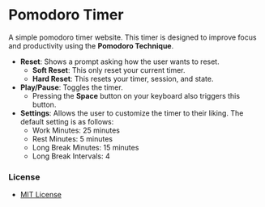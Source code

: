 # Pomodoro Timer

A simple pomodoro timer website. This timer is designed to improve focus and productivity using the **Pomodoro Technique**.

* **Reset**: Shows a prompt asking how the user wants to reset.
    * **Soft Reset**: This only reset your current timer.
    * **Hard Reset**: This resets your timer, session, and state.
* **Play/Pause**: Toggles the timer.
    * Pressing the **Space** button on your keyboard also triggers this button.
* **Settings**: Allows the user to customize the timer to their liking. The default setting is as follows:
    * Work Minutes: 25 minutes
    * Rest Minutes: 5 minutes
    * Long Break Minutes: 15 minutes
    * Long Break Intervals: 4

### License

* [MIT License](LICENSE)